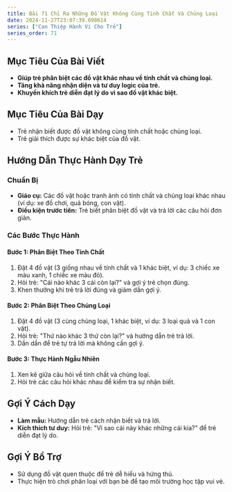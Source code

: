```yaml
---
title: Bài 71 Chỉ Ra Những Đồ Vật Không Cùng Tính Chất Và Chủng Loại 
date: 2024-11-27T23:07:39.698614
series: ["Can Thiệp Hành Vi Cho Trẻ"]
series_order: 71
---
```


## Mục Tiêu Của Bài Viết
- **Giúp trẻ phân biệt các đồ vật khác nhau về tính chất và chủng loại.**
- **Tăng khả năng nhận diện và tư duy logic của trẻ.**
- **Khuyến khích trẻ diễn đạt lý do vì sao đồ vật khác biệt.**

## Mục Tiêu Của Bài Dạy
- Trẻ nhận biết được đồ vật không cùng tính chất hoặc chủng loại.
- Trẻ giải thích được sự khác biệt của đồ vật.

## Hướng Dẫn Thực Hành Dạy Trẻ

### Chuẩn Bị
- **Giáo cụ:** Các đồ vật hoặc tranh ảnh có tính chất và chủng loại khác nhau (ví dụ: xe đồ chơi, quả bóng, con vật).
- **Điều kiện trước tiên:** Trẻ biết phân biệt đồ vật và trả lời các câu hỏi đơn giản.

### Các Bước Thực Hành
#### Bước 1: Phân Biệt Theo Tính Chất
1. Đặt 4 đồ vật (3 giống nhau về tính chất và 1 khác biệt, ví dụ: 3 chiếc xe màu xanh, 1 chiếc xe màu đỏ).
2. Hỏi trẻ: "Cái nào khác 3 cái còn lại?" và gợi ý trẻ chọn đúng.
3. Khen thưởng khi trẻ trả lời đúng và giảm dần gợi ý.

#### Bước 2: Phân Biệt Theo Chủng Loại
1. Đặt 4 đồ vật (3 cùng chủng loại, 1 khác biệt, ví dụ: 3 loại quả và 1 con vật).
2. Hỏi trẻ: "Thứ nào khác 3 thứ còn lại?" và hướng dẫn trẻ trả lời.
3. Dần dần để trẻ tự trả lời mà không cần gợi ý.

#### Bước 3: Thực Hành Ngẫu Nhiên
1. Xen kẽ giữa câu hỏi về tính chất và chủng loại.
2. Hỏi trẻ các câu hỏi khác nhau để kiểm tra sự nhận biết.

## Gợi Ý Cách Dạy
- **Làm mẫu:** Hướng dẫn trẻ cách nhận biết và trả lời.
- **Kích thích tư duy:** Hỏi trẻ: "Vì sao cái này khác những cái kia?" để trẻ diễn đạt lý do.

## Gợi Ý Bổ Trợ
- Sử dụng đồ vật quen thuộc để trẻ dễ hiểu và hứng thú.
- Thực hiện trò chơi phân loại với bạn bè để tạo môi trường học tập vui vẻ.

